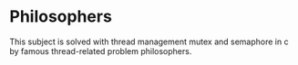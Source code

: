 # Philosophers

This subject is solved with thread management mutex and semaphore in c by famous thread-related problem philosophers.
